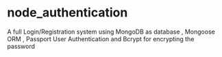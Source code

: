 # node_authentication
A full Login/Registration system using MongoDB as database , Mongoose ORM , Passport User Authentication and Bcrypt for encrypting the password
